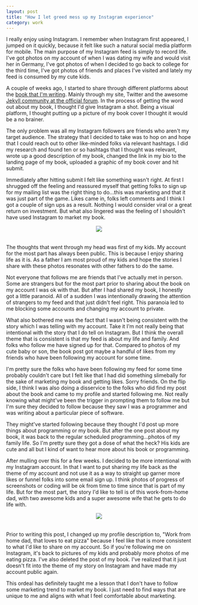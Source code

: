 ```yaml
---
layout: post
title: "How I let greed mess up my Instagram experience"
category: work
---
```


I really enjoy using Instagram. I remember when Instagram first appeared, I jumped on it quickly, because it felt like such a natural social media platform for mobile. The main purpose of my Instagram feed is simply to record life. I've got photos on my account of when I was dating my wife and would visit her in Germany, I've got photos of when I decided to go back to college for the third time, I've got photos of friends and places I've visited and lately my feed is consumed by my cute kids.

A couple of weeks ago, I started to share through different platforms about the [book that I'm writing]({{site.url}}/writing-first-book). Mainly through my site, Twitter and the awesome [Jekyll community at the official forum](https://talk.jekyllrb.com/). In the process of getting the word out about my book, I thought I'd give Instagram a shot. Being a visual platform, I thought putting up a picture of my book cover I thought it would be a no brainer.

The only problem was all my Instagram followers are friends who aren't my target audience. The strategy that I decided to take was to hop on and hope that I could reach out to other like-minded folks via relevant hashtags. I did my research and found ten or so hashtags that I thought was relevant, wrote up a good description of my book, changed the link in my bio to the landing page of my book, uploaded a graphic of my book cover and hit submit.

Immediately after hitting submit I felt like something wasn't right. At first I shrugged off the feeling and reassured myself that getting folks to sign up for my mailing list was the right thing to do...this was marketing and that it was just part of the game. Likes came in, folks left comments and I think I got a couple of sign ups as a result. Nothing I would consider viral or a great return on investment. But what also lingered was the feeling of I shouldn't have used Instagram to market my book.

<div style="text-align: center; margin-bottom: 2rem;">
  <img src="{{site.baseurl}}/assets/images/20160220-instagram-greed-01.jpeg" style="border: 1px solid #f3f3f3; display: inline-block;">
</div>

The thoughts that went through my head was first of my kids. My account for the most part has always been public. This is because I enjoy sharing life as it is. As a father I am most proud of my kids and hope the stories I share with these photos resonates with other fathers to do the same.

Not everyone that follows me are friends that I've actually met in person. Some are strangers but for the most part prior to sharing about the book on my account I was ok with that. But after I had shared my book, I honestly got a little paranoid. All of a sudden I was intentionally drawing the attention of strangers to my feed and that just didn't feel right. This paranoia led to me blocking some accounts and changing my account to private.

What also bothered me was the fact that I wasn't being consistent with the story which I was telling with my account. Take it I'm not really being that intentional with the story that I do tell on Instagram. But I think the overall theme that is consistent is that my feed is about my life and family. And folks who follow me have signed up for that. Compared to photos of my cute baby or son, the book post got maybe a handful of likes from my friends who have been following my account for some time.

I'm pretty sure the folks who have been following my feed for some time probably couldn't care but I felt like that I had did something slimebally for the sake of marketing my book and getting likes. Sorry friends. On the flip side, I think I was also doing a disservice to the folks who did find my post about the book and came to my profile and started following me. Not really knowing what might've been the trigger in prompting them to follow me but I'm sure they decided to follow because they saw I was a programmer and was writing about a particular piece of software.

They might've started following because they thought I'd post up more things about programming or my book. But after the one post about my book, it was back to the regular scheduled programming...photos of my family life. So I'm pretty sure they got a dose of what the heck? His kids are cute and all but I kind of want to hear more about his book or programming.

After mulling over this for a few weeks. I decided to be more intentional with my Instagram account. In that I want to put sharing my life back as the theme of my account and not use it as a way to straight up garner more likes or funnel folks into some email sign up. I think photos of progress of screenshots or coding will be ok from time to time since that is part of my life. But for the most part, the story I'd like to tell is of this work-from-home dad, with two awesome kids and a super awesome wife that he gets to do life with.

<div style="text-align: center; margin-bottom: 2rem;">
  <img src="{{site.baseurl}}/assets/images/20160220-instagram-greed-02.png" style="border: 1px solid #f3f3f3; display: inline-block;">
</div>

Prior to writing this post, I changed up my profile description to, "Work from home dad, that loves to eat pizza" because I feel like that is more consistent to what I'd like to share on my account. So if you're following me on Instagram, it's back to pictures of my kids and probably more photos of me eating pizza. I've also deleted the post of my book. I've realized that it just doesn't fit into the theme of my story on Instagram and have made my account public again.

This ordeal has definitely taught me a lesson that I don't have to follow some marketing trend to market my book. I just need to find ways that are unique to me and aligns with what I feel comfortable about marketing.
